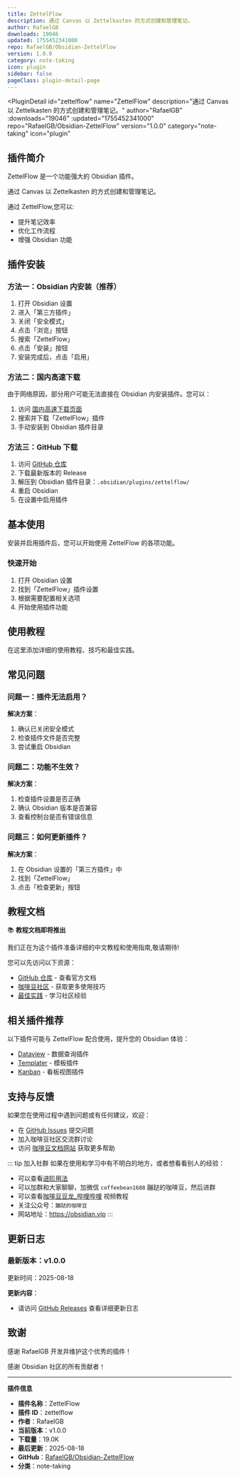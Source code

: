 ```yaml
---
title: ZettelFlow
description: 通过 Canvas 以 Zettelkasten 的方式创建和管理笔记。
author: RafaelGB
downloads: 19046
updated: 1755452341000
repo: RafaelGB/Obsidian-ZettelFlow
version: 1.0.0
category: note-taking
icon: plugin
sidebar: false
pageClass: plugin-detail-page
---
```


<PluginDetail
  id="zettelflow"
  name="ZettelFlow"
  description="通过 Canvas 以 Zettelkasten 的方式创建和管理笔记。"
  author="RafaelGB"
  :downloads="19046"
  :updated="1755452341000"
  repo="RafaelGB/Obsidian-ZettelFlow"
  version="1.0.0"
  category="note-taking"
  icon="plugin"
>

<!-- AUTO_GENERATED_START -->
## 插件简介

ZettelFlow 是一个功能强大的 Obsidian 插件。

通过 Canvas 以 Zettelkasten 的方式创建和管理笔记。

通过 ZettelFlow,您可以:

- 提升笔记效率
- 优化工作流程
- 增强 Obsidian 功能

<!-- AUTO_GENERATED_END -->

<!-- AUTO_GENERATED_START -->
## 插件安装

### 方法一：Obsidian 内安装（推荐）

1. 打开 Obsidian 设置
2. 进入「第三方插件」
3. 关闭「安全模式」
4. 点击「浏览」按钮
5. 搜索「ZettelFlow」
6. 点击「安装」按钮
7. 安装完成后，点击「启用」

### 方法二：国内高速下载

由于网络原因，部分用户可能无法直接在 Obsidian 内安装插件。您可以：

1. 访问 [国内高速下载页面](/zh/documentation/obsidian-plugins-download.html)
2. 搜索并下载「ZettelFlow」插件
3. 手动安装到 Obsidian 插件目录

### 方法三：GitHub 下载

1. 访问 [GitHub 仓库](https://github.com/RafaelGB/Obsidian-ZettelFlow)
2. 下载最新版本的 Release
3. 解压到 Obsidian 插件目录：`.obsidian/plugins/zettelflow/`
4. 重启 Obsidian
5. 在设置中启用插件

## 基本使用

安装并启用插件后，您可以开始使用 ZettelFlow 的各项功能。

### 快速开始

1. 打开 Obsidian 设置
2. 找到「ZettelFlow」插件设置
3. 根据需要配置相关选项
4. 开始使用插件功能

<!-- AUTO_GENERATED_END -->

<!-- CUSTOM_CONTENT_START:tutorial -->
## 使用教程

在这里添加详细的使用教程、技巧和最佳实践。

<!-- CUSTOM_CONTENT_END:tutorial -->

<!-- SHARED_CONTENT_START -->
## 常见问题

### 问题一：插件无法启用？

**解决方案**：
1. 确认已关闭安全模式
2. 检查插件文件是否完整
3. 尝试重启 Obsidian

### 问题二：功能不生效？

**解决方案**：
1. 检查插件设置是否正确
2. 确认 Obsidian 版本是否兼容
3. 查看控制台是否有错误信息

### 问题三：如何更新插件？

**解决方案**：
1. 在 Obsidian 设置的「第三方插件」中
2. 找到「ZettelFlow」
3. 点击「检查更新」按钮

## 教程文档

📚 **教程文档即将推出**

我们正在为这个插件准备详细的中文教程和使用指南,敬请期待!

您可以先访问以下资源：
- [GitHub 仓库](https://github.com/RafaelGB/Obsidian-ZettelFlow) - 查看官方文档
- [咖啡豆社区](/zh/bases/) - 获取更多使用技巧
- [最佳实践](/zh/best-practices/) - 学习社区经验

## 相关插件推荐

以下插件可能与 ZettelFlow 配合使用，提升您的 Obsidian 体验：

- [Dataview](/zh/plugins/dataview.html) - 数据查询插件
- [Templater](/zh/plugins/templater-obsidian.html) - 模板插件
- [Kanban](/zh/plugins/obsidian-kanban.html) - 看板视图插件

## 支持与反馈

如果您在使用过程中遇到问题或有任何建议，欢迎：

- 在 [GitHub Issues](https://github.com/RafaelGB/Obsidian-ZettelFlow/issues) 提交问题
- 加入咖啡豆社区交流群讨论
- 访问 [咖啡豆文档网站](https://obsidian.vip) 获取更多帮助

::: tip 加入社群
如果在使用和学习中有不明白的地方，或者想看看别人的经验：
- 可以查看[进阶用法](/zh/advanced)
- 可以加群和大家聊聊，加微信 `coffeebean1688` 蹦跶的咖啡豆，然后进群
- 可以查看[咖啡豆豆龙_哔哩哔哩](https://space.bilibili.com/618777356) 视频教程
- 关注公众号：`蹦跶的咖啡豆`
- 网站地址：https://obsidian.vip
:::
<!-- SHARED_CONTENT_END -->

<!-- AUTO_GENERATED_START -->
## 更新日志

### 最新版本：v1.0.0

更新时间：2025-08-18

**更新内容**：
- 请访问 [GitHub Releases](https://github.com/RafaelGB/Obsidian-ZettelFlow/releases) 查看详细更新日志

## 致谢

感谢 RafaelGB 开发并维护这个优秀的插件！

感谢 Obsidian 社区的所有贡献者！

---

**插件信息**
- **插件名称**：ZettelFlow
- **插件 ID**：zettelflow
- **作者**：RafaelGB
- **当前版本**：v1.0.0
- **下载量**：19.0K
- **最后更新**：2025-08-18
- **GitHub**：[RafaelGB/Obsidian-ZettelFlow](https://github.com/RafaelGB/Obsidian-ZettelFlow)
- **分类**：note-taking
<!-- AUTO_GENERATED_END -->

</PluginDetail>

